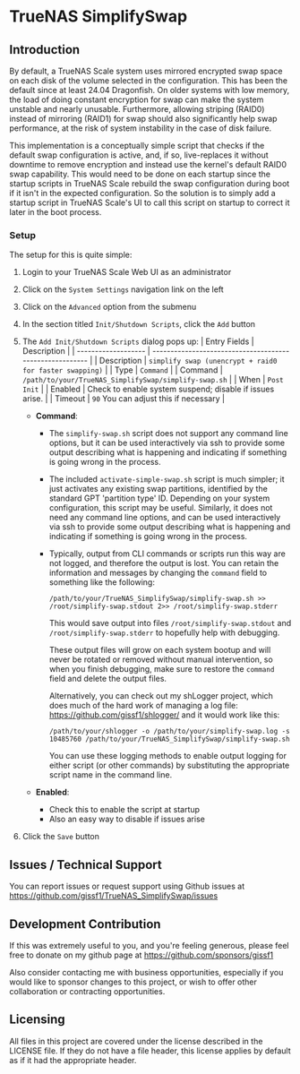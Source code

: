 # TrueNAS SimplifySwap

## Introduction

By default, a TrueNAS Scale system uses mirrored encrypted swap space on each disk of the volume selected in the configuration.  This has been the default since at least 24.04 Dragonfish.  On older systems with low memory, the load of doing constant encryption for swap can make the system unstable and nearly unusable.  Furthermore, allowing striping (RAID0) instead of mirroring (RAID1) for swap should also significantly help swap performance, at the risk of system instability in the case of disk failure.

This implementation is a conceptually simple script that checks if the default swap configuration is active, and, if so, live-replaces it without downtime to remove encryption and instead use the kernel's default RAID0 swap capability.  This would need to be done on each startup since the startup scripts in TrueNAS Scale rebuild the swap configuration during boot if it isn't in the expected configuration.  So the solution is to simply add a startup script in TrueNAS Scale's UI to call this script on startup to correct it later in the boot process.

### Setup

The setup for this is quite simple:

1. Login to your TrueNAS Scale Web UI as an administrator
2. Click on the `System Settings` navigation link on the left
3. Click on the `Advanced` option from the submenu
4. In the section titled `Init/Shutdown Scripts`, click the `Add` button
5. The `Add Init/Shutdown Scripts` dialog pops up:
    | Entry Fields        | Description                                              |
    | ------------------- | -------------------------------------------------------- |
    | Description         | `simplify swap (unencrypt + raid0 for faster swapping)` |
    | Type                | `Command`                                                |
    | Command             | `/path/to/your/TrueNAS_SimplifySwap/simplify-swap.sh`   |
    | When                | `Post Init`                                              |
    | Enabled             | Check to enable system suspend; disable if issues arise. |
    | Timeout             | `90` You can adjust this if necessary                    |

    - **Command**:
      - The `simplify-swap.sh` script does not support any command line options, but it can be used interactively via ssh to provide some output describing what is happening and indicating if something is going wrong in the process.

      - The included `activate-simple-swap.sh` script is much simpler; it just activates any existing swap partitions, identified by the standard GPT 'partition type' ID.  Depending on your system configuration, this script may be useful.  Similarly, it does not need any command line options, and can be used interactively via ssh to provide some output describing what is happening and indicating if something is going wrong in the process.

      - Typically, output from CLI commands or scripts run this way are not logged, and therefore the output is lost.  You can retain the information and messages by changing the `command` field to something like the following:

        `/path/to/your/TrueNAS_SimplifySwap/simplify-swap.sh >> /root/simplify-swap.stdout 2>> /root/simplify-swap.stderr`

        This would save output into files `/root/simplify-swap.stdout` and `/root/simplify-swap.stderr` to hopefully help with debugging.

        These output files will grow on each system bootup and will never be rotated or removed without manual intervention, so when you finish debugging, make sure to restore the `command` field and delete the output files.

        Alternatively, you can check out my shLogger project, which does much of the hard work of managing a log file: https://github.com/gissf1/shlogger/ and it would work like this:

          `/path/to/your/shlogger -o /path/to/your/simplify-swap.log -s 10485760 /path/to/your/TrueNAS_SimplifySwap/simplify-swap.sh`

        You can use these logging methods to enable output logging for either script (or other commands) by substituting the appropriate script name in the command line.

    - **Enabled**:
      - Check this to enable the script at startup
      - Also an easy way to disable if issues arise

6. Click the `Save` button

## Issues / Technical Support

You can report issues or request support using Github issues at https://github.com/gissf1/TrueNAS_SimplifySwap/issues

## Development Contribution

If this was extremely useful to you, and you're feeling generous, please feel free to donate on my github page at https://github.com/sponsors/gissf1

Also consider contacting me with business opportunities, especially if you would like to sponsor changes to this project, or wish to offer other collaboration or contracting opportunities.

## Licensing

All files in this project are covered under the license described in the LICENSE file.  If they do not have a file header, this license applies by default as if it had the appropriate header.
